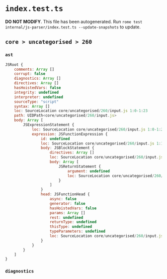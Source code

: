 # `index.test.ts`

**DO NOT MODIFY**. This file has been autogenerated. Run `rome test internal/js-parser/index.test.ts --update-snapshots` to update.

## `core > uncategorised > 260`

### `ast`

```javascript
JSRoot {
	comments: Array []
	corrupt: false
	diagnostics: Array []
	directives: Array []
	hasHoistedVars: false
	integrity: undefined
	interpreter: undefined
	sourceType: "script"
	syntax: Array []
	loc: SourceLocation core/uncategorised/260/input.js 1:0-1:23
	path: UIDPath<core/uncategorised/260/input.js>
	body: Array [
		JSExpressionStatement {
			loc: SourceLocation core/uncategorised/260/input.js 1:0-1:23
			expression: JSFunctionExpression {
				id: undefined
				loc: SourceLocation core/uncategorised/260/input.js 1:1-1:22
				body: JSBlockStatement {
					directives: Array []
					loc: SourceLocation core/uncategorised/260/input.js 1:11-1:22
					body: Array [
						JSReturnStatement {
							argument: undefined
							loc: SourceLocation core/uncategorised/260/input.js 1:13-1:20
						}
					]
				}
				head: JSFunctionHead {
					async: false
					generator: false
					hasHoistedVars: false
					params: Array []
					rest: undefined
					returnType: undefined
					thisType: undefined
					typeParameters: undefined
					loc: SourceLocation core/uncategorised/260/input.js 1:9-1:11
				}
			}
		}
	]
}
```

### `diagnostics`

```

```
